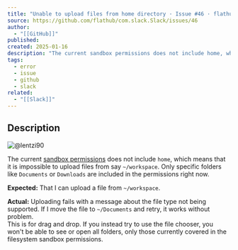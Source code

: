 ```yaml
---
title: "Unable to upload files from home directory · Issue #46 · flathub/com.slack.Slack"
source: https://github.com/flathub/com.slack.Slack/issues/46
author:
  - "[[GitHub]]"
published: 
created: 2025-01-16
description: "The current sandbox permissions does not include home, which means that it is impossible to upload files from say ~/workspace. Only specific folders like Documents or Downloads are included in the permissions right now. Expected: That I ..."
tags:
  - error
  - issue
  - github
  - slack
related:
  - "[[Slack]]"
---
```

## Description

![@lentzi90](https://avatars.githubusercontent.com/u/9117693?u=21b22fb60ea54a66d0453203cea1d9643e43d8a2&v=4&size=48)

The current [sandbox permissions](https://github.com/flathub/com.slack.Slack/blob/master/com.slack.Slack.json#L16) does not include `home`, which means that it is impossible to upload files from say `~/workspace`. Only specific folders like `Documents` or `Downloads` are included in the permissions right now.

**Expected:** That I can upload a file from `~/workspace`.

**Actual:** Uploading fails with a message about the file type not being supported. If I move the file to `~/Documents` and retry, it works without problem.  
This is for drag and drop. If you instead try to use the file chooser, you won't be able to see or open all folders, only those currently covered in the filesystem sandbox permissions.
